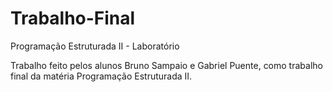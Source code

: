 # Trabalho-Final
Programação Estruturada II - Laboratório

Trabalho feito pelos alunos Bruno Sampaio e Gabriel Puente, como trabalho final da matéria Programação Estruturada II.
